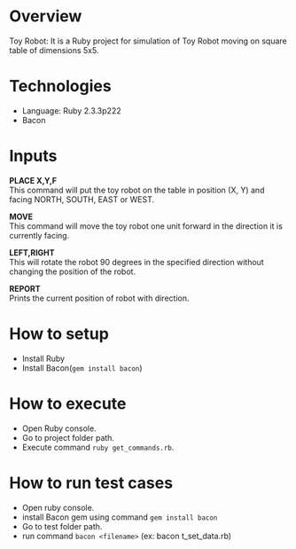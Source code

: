 Overview
========
Toy Robot: It is a Ruby project for simulation of Toy Robot moving on square table of dimensions 5x5.

Technologies
============
 - Language: Ruby 2.3.3p222
 - Bacon 

Inputs 
=================
<b>PLACE X,Y,F</b> <br/>
This command will put the toy robot on the table in position (X, Y) and facing NORTH, SOUTH, EAST or WEST.

<b>MOVE</b> <br/>
This command will move the toy robot one unit forward in the direction it is currently facing.

<b>LEFT,RIGHT</b> <br/>
This will rotate the robot 90 degrees in the specified direction without changing the
position of the robot.

<b>REPORT</b> <br/>
Prints the current position of robot with direction.


How to setup
============
- Install Ruby 
- Install Bacon(`gem install bacon`)


How to execute
=========
- Open Ruby console.
- Go to project folder path.
- Execute command `ruby get_commands.rb`.


How to run test cases
=========
- Open ruby console.
- install Bacon gem using command `gem install bacon`
- Go to test folder path.
- run command `bacon <filename>` (ex: bacon t_set_data.rb)
